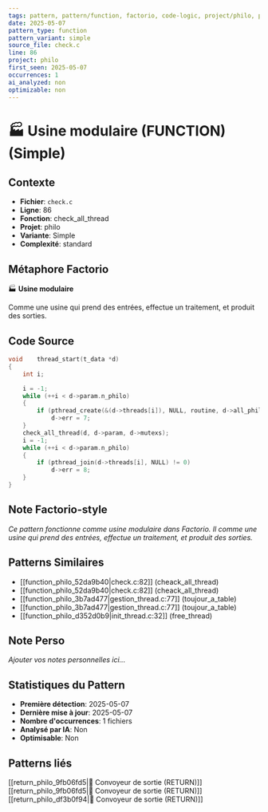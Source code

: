 ```yaml
---
tags: pattern, pattern/function, factorio, code-logic, project/philo, pattern/variant/simple
date: 2025-05-07
pattern_type: function
pattern_variant: simple
source_file: check.c
line: 86
project: philo
first_seen: 2025-05-07
occurrences: 1
ai_analyzed: non
optimizable: non
---
```


# 🏭 Usine modulaire (FUNCTION) (Simple)

## Contexte
- **Fichier**: `check.c`
- **Ligne**: 86
- **Fonction**: check_all_thread
- **Projet**: philo
- **Variante**: Simple
- **Complexité**: standard

## Métaphore Factorio
🏭 **Usine modulaire**

Comme une usine qui prend des entrées, effectue un traitement, et produit des sorties.

## Code Source
```c
void	thread_start(t_data *d)
{
	int	i;

	i = -1;
	while (++i < d->param.n_philo)
	{
		if (pthread_create(&(d->threads[i]), NULL, routine, d->all_philo[i]))
			d->err = 7;
	}
	check_all_thread(d, d->param, d->mutexs);
	i = -1;
	while (++i < d->param.n_philo)
	{
		if (pthread_join(d->threads[i], NULL) != 0)
			d->err = 8;
	}
}
```

## Note Factorio-style
*Ce pattern fonctionne comme usine modulaire dans Factorio. Il comme une usine qui prend des entrées, effectue un traitement, et produit des sorties.*

## Patterns Similaires
- [[function_philo_52da9b40|check.c:82]] (cheack_all_thread)
- [[function_philo_52da9b40|check.c:82]] (cheack_all_thread)
- [[function_philo_3b7ad477|gestion_thread.c:77]] (toujour_a_table)
- [[function_philo_3b7ad477|gestion_thread.c:77]] (toujour_a_table)
- [[function_philo_d352d0b9|init_thread.c:32]] (free_thread)

## Note Perso
*Ajouter vos notes personnelles ici...*

## Statistiques du Pattern
- **Première détection**: 2025-05-07
- **Dernière mise à jour**: 2025-05-07
- **Nombre d'occurrences**: 1 fichiers
- **Analysé par IA**: Non
- **Optimisable**: Non

## Patterns liés
[[return_philo_9fb06fd5|🚚 Convoyeur de sortie (RETURN)]]
[[return_philo_9fb06fd5|🚚 Convoyeur de sortie (RETURN)]]
[[return_philo_df3b0f94|🚚 Convoyeur de sortie (RETURN)]]
